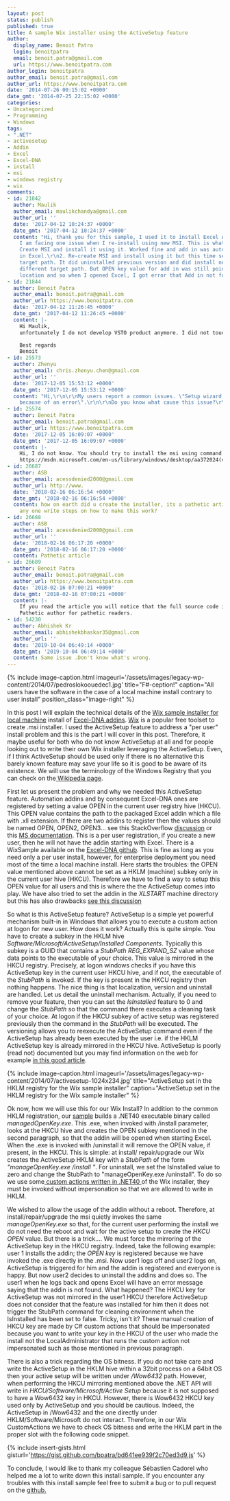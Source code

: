 ```yaml
---
layout: post
status: publish
published: true
title: A sample Wix installer using the ActiveSetup feature
author:
  display_name: Benoit Patra
  login: benoitpatra
  email: benoit.patra@gmail.com
  url: https://www.benoitpatra.com
author_login: benoitpatra
author_email: benoit.patra@gmail.com
author_url: https://www.benoitpatra.com
date: '2014-07-26 00:15:02 +0000'
date_gmt: '2014-07-25 22:15:02 +0000'
categories:
- Uncategorized
- Programming
- Windows
tags:
- ".NET"
- activesetup
- Addin
- Excel
- Excel-DNA
- install
- msi
- windows registry
- wix
comments:
- id: 21842
  author: Maulik
  author_email: maulikchandya@gmail.com
  author_url: ''
  date: '2017-04-12 10:24:37 +0000'
  date_gmt: '2017-04-12 10:24:37 +0000'
  content: "Hi, thank you for this sample, I used it to install Excel Add In. But
    I am facing one issue when I re-install using new MSI. This is what I did,\r\n\r\n1.
    Create MSI and install it using it. Worked fine and add in was automatically loaded
    in Excel.\r\n2. Re-create MSI and install using it but this time select different
    target path. It did uninstalled previous version and did install new one under
    different target path. But OPEN key value for add in was still pointing to previous
    location and so when I opened Excel, I got error that Add in not found."
- id: 21844
  author: Benoit Patra
  author_email: benoit.patra@gmail.com
  author_url: https://www.benoitpatra.com
  date: '2017-04-12 11:26:45 +0000'
  date_gmt: '2017-04-12 11:26:45 +0000'
  content: |-
    Hi Maulik,
    unfortunately I do not develop VSTO product anymore. I did not touch Wix code for two years. I will transfer your question to former colleagues of mine see if they can be of any help.

    Best regards
    Benoit
- id: 25573
  author: Zhenyu
  author_email: chris.zhenyu.chen@gmail.com
  author_url: ''
  date: '2017-12-05 15:53:12 +0000'
  date_gmt: '2017-12-05 15:53:12 +0000'
  content: "Hi,\r\n\r\nMy users report a common issues. \"Setup wizard ended prematurely
    because of an error\".\r\n\r\nDo you know what cause this issue?\r\n\r\nThanks,\r\nZhenyu"
- id: 25574
  author: Benoit Patra
  author_email: benoit.patra@gmail.com
  author_url: https://www.benoitpatra.com
  date: '2017-12-05 16:09:07 +0000'
  date_gmt: '2017-12-05 16:09:07 +0000'
  content: |-
    Hi, I do not know. You should try to install the msi using command line verbose mode to know more.
    https://msdn.microsoft.com/en-us/library/windows/desktop/aa372024(v=vs.85).aspx
- id: 26687
  author: ASB
  author_email: acessdenied2000@gmail.com
  author_url: http://www.
  date: '2018-02-16 06:16:54 +0000'
  date_gmt: '2018-02-16 06:16:54 +0000'
  content: how on earth did u create the installer, its a pathetic article, could
    any one write steps on how to make this work?
- id: 26688
  author: ASB
  author_email: acessdenied2000@gmail.com
  author_url: ''
  date: '2018-02-16 06:17:20 +0000'
  date_gmt: '2018-02-16 06:17:20 +0000'
  content: Pathetic article
- id: 26689
  author: Benoit Patra
  author_email: benoit.patra@gmail.com
  author_url: https://www.benoitpatra.com
  date: '2018-02-16 07:00:21 +0000'
  date_gmt: '2018-02-16 07:00:21 +0000'
  content: |-
    If you read the article you will notice that the full source code is available on github.
    Pathetic author for pathetic readers.
- id: 54230
  author: Abhishek Kr
  author_email: abhishekbhaskar35@gmail.com
  author_url: ''
  date: '2019-10-04 06:49:14 +0000'
  date_gmt: '2019-10-04 06:49:14 +0000'
  content: Same issue .Don't know what's wrong.
---
```


{% include image-caption.html imageurl='/assets/images/legacy-wp-content/2014/07/pedroslokoouedec1.jpg' title="F#-ception!" caption="All users have the software in the case of a local machine install contrary to user install" position_class="image-right" %}

In this post I will explain the technical details of the <a href="https://github.com/bpatra/ExcelDNAWixInstallerLM">Wix sample installer for local machine</a> install of <a href="https://exceldna.codeplex.com/">Excel-DNA addins</a>. <a href="http://wixtoolset.org/">Wix</a> is a popular free toolset to create .msi installer. I used the ActiveSetup feature to address a "per user" install problem and this is the part I will cover in this post. Therefore, it maybe useful for both who do not know ActiveSetup at all and for people looking out to write their own Wix installer leveraging the ActiveSetup. Even, if I think ActiveSetup should be used only if there is no alternative this barely known feature may save your life so it is good to be aware of its existence. We will use the terminology of the Windows Registry that you can check on the<a href="http://en.wikipedia.org/wiki/Windows_Registry"> Wikipedia page</a>.

First let us present the problem and why we needed this ActiveSetup feature. Automation addins and by consequent Excel-DNA ones are registered by setting a value OPEN in the current user registry hive (HKCU). This OPEN value contains the path to the packaged Excel addin which a file with .xll extension. If there are two addins to register then the values should be named OPEN, OPEN2, OPEN3... see this StackOverflow <a href="http://stackoverflow.com/questions/18602560/how-to-deploy-an-excel-xll-add-in-and-automatically-register-the-add-in-in-excel">discussion</a> or this <a href="http://support.microsoft.com/kb/291392">MS documentation</a>. This is a per user registration, if you create a new user, then he will not have the addin starting with Excel. There is a WixSample available on the <a href="https://github.com/Excel-DNA/WiXInstaller">Excel-DNA github</a>. This is fine as long as you need only a per user install, however, for enterprise deployment you need most of the time a local machine install. Here starts the troubles: the OPEN value mentioned above cannot be set as a HKLM (machine) subkey only in the current user hive (HKCU). Therefore we have to find a way to setup this OPEN value for all users and this is where the the ActiveSetup comes into play. We have also tried to set the addin in the <em>XLSTART</em> machine directory but this has also drawbacks <a href="https://exceldna.codeplex.com/discussions/550941">see this discussion</a>

So what is this ActiveSetup feature? ActiveSetup is a simple yet powerful mechanism built-in in Windows that allows you to execute a custom action at logon for new user. How does it work? Actually this is quite simple. You have to create a subkey in the HKLM hive <em>Software/Microsoft/ActiveSetup/Installed Components</em>. Typically this subkey is a GUID that contains a <em>StubPath REG_EXPAND_SZ</em> value whose data points to the executable of your choice. This value is mirrored in the HKCU registry. Precisely, at logon windows checks if you have this ActiveSetup key in the current user HKCU hive, and if not, the executable of the <em>StubPath</em> is invoked. If the key is present in the HKCU registry then nothing happens. The nice thing is that localization, version and uninstall are handled. Let us detail the uninstall mechanism. Actually, if you need to remove your feature, then you can set the <em>IsInstalled</em> feature to 0 and change the <em>StubPath</em> so that the command there executes a cleaning task of your choice. At logon if the HKCU subkey of active setup was registered previously then the command in the <em>StubPath</em> will be executed. The versioning allows you to reexecute the ActiveSetup command even if the ActiveSetup has already been executed by the user i.e. if the HKLM ActiveSetup key is already mirrored in the HKCU hive. ActiveSetup is poorly (read not) documented but you may find information on the web for example <a href="http://helgeklein.com/blog/2010/04/active-setup-explained/">in this good article</a>.

{% include image-caption.html imageurl='/assets/images/legacy-wp-content/2014/07/activesetup-1024x234.jpg' title="ActiveSetup set in the HKLM registry for the Wix sample installer" caption="ActiveSetup set in the HKLM registry for the Wix sample installer" %}

Ok now, how we will use this for our Wix Install? In addition to the common HKLM registration, our <a href="https://github.com/bpatra/ExcelDNAWixInstallerLM">sample</a> builds a .NET40 executable binary called <em>managedOpenKey.exe</em>. This .exe, when invoked with /install parameter, looks at the HKCU hive and creates the OPEN subkey mentioned in the second paragraph, so that the addin will be opened when starting Excel. When the .exe is invoked with /uninstall it will remove the OPEN value, if present, in the HKCU. This is simple: at install/ repair/upgrade our Wix creates the ActiveSetup HKLM key with a <em>StubPath</em> of the form <em>"manageOpenKey.exe /install "</em>. For uninstall, we set the IsInstalled value to zero and change the StubPath to "manageOpenKey.exe /uninstall". To do so we use some<a href="http://blogs.msdn.com/b/jschaffe/archive/2012/10/23/creating-wix-custom-actions-in-c-and-passing-parameters.aspx"> custom actions written in .NET40 </a>of the Wix installer, they must be invoked without impersonation so that we are allowed to write in HKLM.

We wished to allow the usage of the addin without a reboot. Therefore, at install/repair/upgrade the msi quietly invokes the same <em>manageOpenKey.exe</em> so that, for the current user performing the install we do not need the reboot and wait for the active setup to create the <em>HKCU OPEN</em> value. But there is a trick.... We must force the mirroring of the ActiveSetup key in the HKCU registry. Indeed, take the following example: user 1 installs the addin; the <em>OPEN key</em> is registered because we have invoked the .exe directly in the .msi. Now user1 logs off and user2 logs on, ActiveSetup is triggered for him and the addin is registered and everyone is happy. But now user2 decides to uninstall the addins and does so. The user1 when he logs back and opens Excel will have an error message saying that the addin is not found. What happened? The HKCU key for ActiveSetup was not mirrored in the user1 HKCU therefore ActiveSetup does not consider that the feature was installed for him then it does not trigger the StubPath command for cleaning environment when the IsInstalled has been set to false. Tricky, isn't it? These manual creation of HKCU key are made by C# custom actions that should be impersonated because you want to write your key in the HKCU of the user who made the install not the LocalAdministrator that runs the custom action not impersonated such as those mentioned in previous paragraph.

There is also a trick regarding the OS bitness. If you do not take care and write the ActiveSetup in the HKLM hive within a 32bit process on a 64bit OS then your active setup will be written under <em>/Wow6432</em> path. However, when performing the HKCU mirroring mentioned above the .NET API will write in <em>HKCU/Software/Microsoft/Active Setup</em> because it is not supposed to have a Wow6432 key in HKCU. However, there is Wow6432 HKCU key used only by ActiveSetup and you should be cautious. Indeed, the ActiveSetup in /Wow6432 and the one directly under HKLM/Software/Microsoft do not interact. Therefore, in our Wix CustomActions we have to check OS bitness and write the HKLM part in the proper slot with the following code snippet.

{% include insert-gists.html gisturl='https://gist.github.com/bpatra/bd641ee939f2c70ed3d9.js' %}

To conclude, I would like to thank my colleague S&eacute;bastien Cadorel who helped me a lot to write down this install sample. If you encounter any troubles with this install sample feel free to submit a bug or to pull request on the <a href="https://github.com/bpatra/ExcelDNAWixInstallerLM">github.</a>

